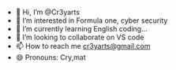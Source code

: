 - 👋 Hi, I’m @Cr3yarts
- 👀 I’m interested in Formula one, cyber security
- 🌱 I’m currently learning English coding...
- 💞️ I’m looking to collaborate on VS code
- 📫 How to reach me cr3yarts@gmail.com
- 😄 Pronouns: Cry,mat

<!---
Cr3yarts/Cr3yarts is a ✨ special ✨ repository because its `README.md` (this file) appears on your GitHub profile.
You can click the Preview link to take a look at your changes.
--->
